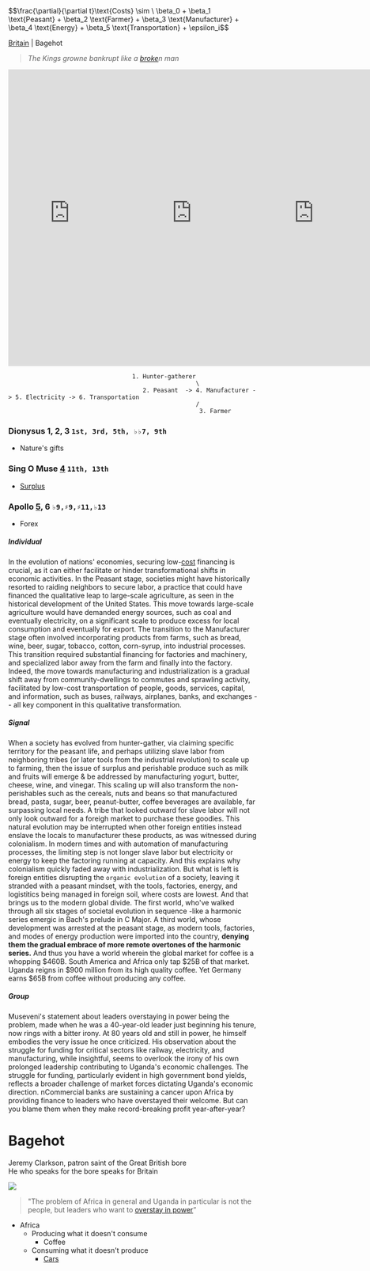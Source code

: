 <head>
    <script src="https://polyfill.io/v3/polyfill.min.js?features=es6"></script>
    <script id="MathJax-script" async src="https://cdn.jsdelivr.net/npm/mathjax@3/es5/tex-mml-chtml.js"></script>
</head>
<body>
    <div>
        $$\frac{\partial}{\partial t}\text{Costs} \sim \ \beta_0 + \beta_1 \text{Peasant} + \beta_2 \text{Farmer} + \beta_3 \text{Manufacturer} + \beta_4 \text{Energy} + \beta_5 \text{Transportation} + \epsilon_i$$
    </div>
</body>

[Britain](https://www.economist.com/britain/2024/05/01/jeremy-clarkson-patron-saint-of-the-great-british-bore) | Bagehot     

> *The Kings growne bankrupt like a [broke](https://abikesa.github.io/henryv/)n man*

<html lang="en">
<head>
    <meta charset="UTF-8">
    <meta name="viewport" content="width=device-width, initial-scale=1.0">
    <title>Side by Side Videos</title>
    <style>
        .video-container {
            display: flex;
            justify-content: space-between;
        }
        .video-container iframe {
            width: 49%;
            height: 600px;
            border: none;
        }
    </style> 
</head> 
<body>
    <div class="video-container">
        <iframe src="https://www.youtube.com/embed/585IMBb14Kg"></iframe>
        <iframe src="https://www.youtube.com/embed/GdU0KV2QFi0"></iframe>
        <!--playback has been refused by owner, interesting! -->
        <iframe src="https://www.youtube.com/embed/ToGCVsI1Vmc?start=1"></iframe> 
        <iframe src="https://www.youtube.com/embed/huWdEYcN6gA"></iframe>
    </div>
</body>
</html>
 
                                       1. Hunter-gatherer
                                                         \ 
                                          2. Peasant  -> 4. Manufacturer -> 5. Electricity -> 6. Transportation
                                                         /
                                                          3. Farmer



### Dionysus 1, 2, 3 `1st, 3rd, 5th, ♭♭7, 9th`
- Nature's gifts
  
### Sing O Muse [4](https://www.economist.com/business/2024/06/20/are-manufacturing-jobs-really-that-good) `11th, 13th`
- [Surplus](https://abikesa.github.io/closing-gap/)
  
### Apollo [5](https://www.economist.com/by-invitation/2024/06/17/ray-kurzweil-on-how-ai-will-transform-the-physical-world#)[,](https://abikesa.github.io/medicine/) 6 `♭9,♯9,♯11,♭13`
- Forex

##### Individual
In the evolution of nations' economies, securing low-[cost](https://github.com/abikesa/dailygrind/blob/main/3_tools/gpt-4o.md) financing is crucial, as it can either facilitate or hinder transformational shifts in economic activities. In the Peasant stage, societies might have historically resorted to raiding neighbors to secure labor, a practice that could have financed the qualitative leap to large-scale agriculture, as seen in the historical development of the United States. This move towards large-scale agriculture would have demanded energy sources, such as coal and eventually electricity, on a significant scale to produce excess for local consumption and eventually for export. The transition to the Manufacturer stage often involved incorporating products from farms, such as bread, wine, beer, sugar, tobacco, cotton, corn-syrup, into industrial processes. This transition required substantial financing for factories and machinery, and specialized labor away from the farm and finally into the factory. Indeed, the move towards manufacturing and industrialization is a gradual shift away from community-dwellings to commutes and sprawling activity, facilitated by low-cost transportation of people, goods, services, capital, and information, such as buses, railways, airplanes, banks, and exchanges -- all key component in this qualitative transformation.

##### Signal
When a society has evolved from hunter-gather, via claiming specific territory for the peasant life, and perhaps utilizing slave labor from neighboring tribes (or later tools from the industrial revolution) to scale up to farming, then the issue of surplus and perishable produce such as milk and fruits will emerge & be addressed by manufacturing yogurt, butter, cheese, wine, and vinegar. This scaling up will also transform the non-perishables such as the cereals, nuts and beans so that manufactured bread, pasta, sugar, beer, peanut-butter, coffee beverages are available, far surpassing local needs. A tribe that looked outward for slave labor will not only look outward for a foreigh market to purchase these goodies. This natural evolution may be interrupted when other foreign entities instead enslave the locals to manufacturer these products, as was witnessed during colonialism. In modern times and with automation of manufacturing processes, the limiting step is not longer slave labor but electricity or energy to keep the factoring running at capacity. And this explains why colonialism quickly faded away with industrialization. But what is left is foreign entities disrupting the `organic evolution` of a society, leaving it stranded with a peasant mindset, with the tools, factories, energy, and logistitics being managed in foreign soil, where costs are lowest. And that brings us to the modern global divide. The first world, who've walked through all six stages of societal evolution in sequence -like a harmonic series emergic in Bach's prelude in C Major. A third world, whose development was arrested at the peasant stage, as modern tools, factories, and modes of energy production were imported into the country, **denying them the gradual embrace of more remote overtones of the harmonic series.** And thus you have a world wherein the global market for coffee is a whopping $460B. South America and Africa only tap $25B of that market. Uganda reigns in $900 million from its high quality coffee. Yet Germany earns $65B from coffee without producing any coffee.

##### Group
Museveni's statement about leaders overstaying in power being the problem, made when he was a 40-year-old leader just beginning his tenure, now rings with a bitter irony. At 80 years old and still in power, he himself embodies the very issue he once criticized. His observation about the struggle for funding for critical sectors like railway, electricity, and manufacturing, while insightful, seems to overlook the irony of his own prolonged leadership contributing to Uganda's economic challenges. The struggle for funding, particularly evident in high government bond yields, reflects a broader challenge of market forces dictating Uganda's economic direction. nCommercial banks are sustaining a cancer upon Africa by providing finance to leaders who have overstayed their welcome. But can you blame them when they make record-breaking profit year-after-year?

# Bagehot

Jeremy Clarkson, patron saint of the Great British bore    
He who speaks for the bore speaks for Britain      

![](https://www.economist.com/cdn-cgi/image/width=1424,quality=80,format=auto/content-assets/images/20240405_BRD000.jpg)

> "The problem of Africa in general and Uganda in particular is not the people, but leaders who want to [overstay in power](https://www.economist.com/middle-east-and-africa/2013/10/12/a-leader-who-cannot-bear-to-retire)”

- Africa
   - Producing what it doesn't consume
      - Coffee 
   - Consuming what it doesn't produce
      - [Cars](https://www.nytimes.com/2024/06/26/business/kenya-tax-protests-debt.html) 

